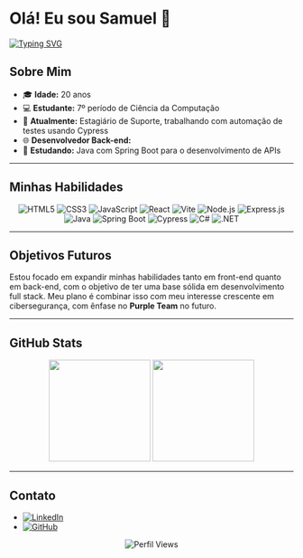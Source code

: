 # Olá! Eu sou Samuel 👋

[![Typing SVG](https://readme-typing-svg.demolab.com?font=Fira+Code&size=24&pause=1000&color=6C788E&width=435&lines=Desenvolvedor+Full+Stack;Estagi%C3%A1rio+de+Suporte;Apaixonado+por+Tecnologia)](https://git.io/typing-svg)

## Sobre Mim

- 🎓 **Idade:** 20 anos
- 💻 **Estudante:** 7º período de Ciência da Computação
- 💼 **Atualmente:** Estagiário de Suporte, trabalhando com automação de testes usando Cypress
- 🌐 **Desenvolvedor Back-end:** 
- 🚀 **Estudando:** Java com Spring Boot para o desenvolvimento de APIs

---

## Minhas Habilidades

<div align="center">
  <img src="https://img.shields.io/badge/HTML5-%23E34F26.svg?style=for-the-badge&logo=html5&logoColor=white" alt="HTML5" />
  <img src="https://img.shields.io/badge/CSS3-%231572B6.svg?style=for-the-badge&logo=css3&logoColor=white" alt="CSS3" />
  <img src="https://img.shields.io/badge/JavaScript-%23323330.svg?style=for-the-badge&logo=javascript&logoColor=%23F7DF1E" alt="JavaScript" />
  <img src="https://img.shields.io/badge/React-%2320232a.svg?style=for-the-badge&logo=react&logoColor=%2361DAFB" alt="React" />
  <img src="https://img.shields.io/badge/Vite-%23646CFF.svg?style=for-the-badge&logo=vite&logoColor=white" alt="Vite" />
  <img src="https://img.shields.io/badge/Node.js-%2343853D.svg?style=for-the-badge&logo=node.js&logoColor=white" alt="Node.js" />
  <img src="https://img.shields.io/badge/Express.js-%23404d59.svg?style=for-the-badge&logo=express&logoColor=white" alt="Express.js" />
  <img src="https://img.shields.io/badge/Java-%23007396.svg?style=for-the-badge&logo=java&logoColor=white" alt="Java" />
  <img src="https://img.shields.io/badge/Spring_Boot-%236DB33F.svg?style=for-the-badge&logo=spring-boot&logoColor=white" alt="Spring Boot" />
  <img src="https://img.shields.io/badge/Cypress-%2317202C.svg?style=for-the-badge&logo=cypress&logoColor=white" alt="Cypress" />
  <img src="https://img.shields.io/badge/C%23-%23239D00.svg?style=for-the-badge&logo=c-sharp&logoColor=white" alt="C#" />
  <img src="https://img.shields.io/badge/.NET-%23007ACC.svg?style=for-the-badge&logo=.net&logoColor=white" alt=".NET" />
</div>

---

## Objetivos Futuros

Estou focado em expandir minhas habilidades tanto em front-end quanto em back-end, com o objetivo de ter uma base sólida em desenvolvimento full stack. Meu plano é combinar isso com meu interesse crescente em cibersegurança, com ênfase no **Purple Team** no futuro.

---

## GitHub Stats

<div align="center">
  <img height="180em" src="https://github-readme-stats.vercel.app/api?username=Zahehn1&show_icons=true&hide_border=true&theme=tokyonight" />
  <img height="180em" src="https://github-readme-stats.vercel.app/api/top-langs/?username=Zahehn1&layout=compact&hide_border=true&theme=tokyonight" />
</div>

---
## Contato

- [![LinkedIn](https://img.shields.io/badge/LinkedIn-%230077B5.svg?style=for-the-badge&logo=linkedin&logoColor=white)](https://www.linkedin.com/in/samuel-cabral-cunha/)
- [![GitHub](https://img.shields.io/badge/GitHub-%23121011.svg?style=for-the-badge&logo=github&logoColor=white)](https://github.com/Zahehn1)


<div align="center">
  <img src="https://komarev.com/ghpvc/?username=SeuUsuario&style=for-the-badge&color=6C788E" alt="Perfil Views" />
</div>
